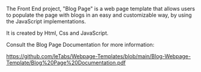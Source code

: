 The Front End project, "Blog Page" is a web page template that allows users to populate the page with blogs in an easy and customizable way, by using the JavaScript implementations.

It is created by Html, Css and JavaScript.

Consult the Blog Page Documentation for more information: 

https://github.com/leTabs/Webpage-Templates/blob/main/Blog-Webpage-Template/Blog%20Page%20Documentation.pdf
